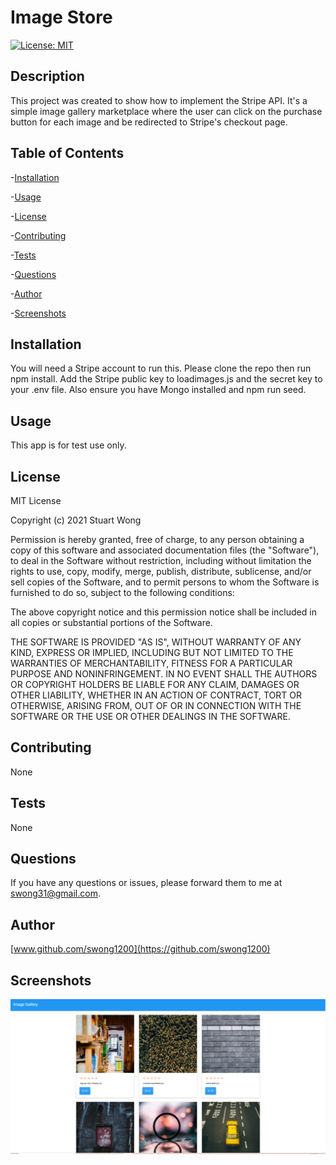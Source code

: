 # Image Store

[![License: MIT](https://img.shields.io/badge/License-MIT-yellow.svg)](https://opensource.org/licenses/MIT)

## Description

This project was created to show how to implement the Stripe API. It's a simple image gallery marketplace where the user can click on the purchase button for each image and be redirected to Stripe's checkout page.

## Table of Contents

-[Installation](#installation)

-[Usage](#usage)

-[License](#license)

-[Contributing](#contributing)

-[Tests](#tests)

-[Questions](#questions)

-[Author](#author)

-[Screenshots](#screenshots)

## Installation

You will need a Stripe account to run this. Please clone the repo then run npm install. Add the Stripe public key to loadimages.js and the secret key to your .env file. Also ensure you have Mongo installed and npm run seed.

## Usage

This app is for test use only.

## License

MIT License

Copyright (c) 2021 Stuart Wong

Permission is hereby granted, free of charge, to any person obtaining a copy
of this software and associated documentation files (the "Software"), to deal
in the Software without restriction, including without limitation the rights
to use, copy, modify, merge, publish, distribute, sublicense, and/or sell
copies of the Software, and to permit persons to whom the Software is
furnished to do so, subject to the following conditions:

The above copyright notice and this permission notice shall be included in all
copies or substantial portions of the Software.

THE SOFTWARE IS PROVIDED "AS IS", WITHOUT WARRANTY OF ANY KIND, EXPRESS OR
IMPLIED, INCLUDING BUT NOT LIMITED TO THE WARRANTIES OF MERCHANTABILITY,
FITNESS FOR A PARTICULAR PURPOSE AND NONINFRINGEMENT. IN NO EVENT SHALL THE
AUTHORS OR COPYRIGHT HOLDERS BE LIABLE FOR ANY CLAIM, DAMAGES OR OTHER
LIABILITY, WHETHER IN AN ACTION OF CONTRACT, TORT OR OTHERWISE, ARISING FROM,
OUT OF OR IN CONNECTION WITH THE SOFTWARE OR THE USE OR OTHER DEALINGS IN THE
SOFTWARE.

## Contributing

None

## Tests

None

## Questions

If you have any questions or issues, please forward them to me at swong31@gmail.com.

## Author

[www.github.com/swong1200](https://github.com/swong1200)

## Screenshots

![](public/assets/images/screenshot/screenshot.png)
